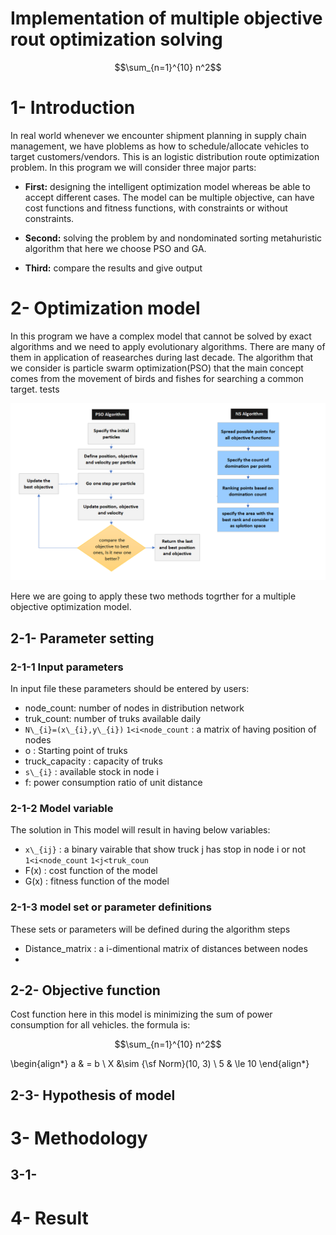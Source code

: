 # Implementation of multiple objective rout optimization solving 
$$\sum_{n=1}^{10} n^2$$
# 1- Introduction 
In real world whenever we encounter shipment planning in supply chain management, we have ploblems as how to schedule/allocate vehicles to target customers/vendors. This is an logistic distribution route optimization problem. In this program we will consider three major parts:
* **First:** designing  the intelligent optimization model whereas be able to accept different cases. The model can be multiple objective, can have cost functions and fitness functions, with constraints or without constraints.

* **Second:** solving the problem by and nondominated sorting metahuristic algorithm that here we choose PSO and GA.

* **Third:** compare the results and give output

# 2- Optimization model
In this program we have a complex model that cannot be solved by exact algorithms and we need to apply evolutionary algorithms. There are many of them in application of reasearches during last decade. The algorithm that we consider is particle swarm optimization(PSO) that the main concept comes from the movement of birds and fishes for searching a common target. tests

![Algorithm](Algorithm.png)

Here we are going to apply these two methods togrther for a multiple objective optimization model. 

## 2-1- Parameter setting 
### 2-1-1 Input parameters
In input file these parameters should be entered by users:

* node_count: number of nodes in distribution network
* truk_count: number of truks available daily
* `N\_{i}=(x\_{i},y\_{i})`  `1<i<node_count` : a matrix of having position of nodes
* o : Starting point of truks
* truck_capacity : capacity of truks
* `s\_{i}` : available stock in node i
* f: power consumption ratio of unit distance

### 2-1-2 Model variable
The solution in This model will result in having below variables:
* `x\_{ij}` : a binary vairable that show truck j has stop in node i or not `1<i<node_count` `1<j<truk_coun`
* F(x) : cost function of the model
* G(x) : fitness function of the model

### 2-1-3 model set or parameter definitions
These sets or parameters will be defined during the algorithm steps
* Distance_matrix :  a i-dimentional matrix of distances between nodes
* 

## 2-2- Objective function
Cost function here in this model is minimizing the sum of power consumption for all vehicles. the formula is:

$$\sum_{n=1}^{10} n^2$$

\begin{align*}
a & = b \\
X &\sim {\sf Norm}(10, 3) \\
5 & \le 10
\end{align*}

## 2-3- Hypothesis of model 

# 3- Methodology

## 3-1- 

# 4- Result
